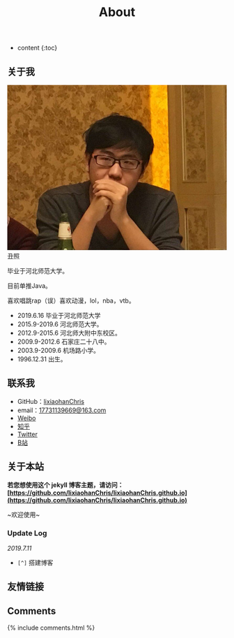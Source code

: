 ﻿---
layout: page
title: About
permalink: /about/
icon: heart
type: page
---

* content
{:toc}

## 关于我

![me](https://github.com/lixiaohanChris/test/blob/master/QQ%E5%9B%BE%E7%89%8720190711182638.jpg?raw=true)
丑照

毕业于河北师范大学。

目前单推Java。

喜欢唱跳rap（误）喜欢动漫，lol，nba，vtb。

* 2019.6.16 毕业于河北师范大学
* 2015.9-2019.6 河北师范大学。
* 2012.9-2015.6 河北师大附中东校区。
* 2009.9-2012.6 石家庄二十八中。
* 2003.9-2009.6 机场路小学。
* 1996.12.31 出生。

## 联系我

* GitHub：[lixiaohanChris](https://github.com/lixiaohanChris)
* email：17731139669@163.com
* [Weibo](http://weibo.com/17731139669)
* [知乎](https://www.zhihu.com/people/lixiaohanChris)
* [Twitter](https://twitter.com/Chris35026606)
* [B站](https://space.bilibili.com/11075827)

## 关于本站

**若您想使用这个 jekyll 博客主题，请访问：[https://github.com/lixiaohanChris/lixiaohanChris.github.io](https://github.com/lixiaohanChris/lixiaohanChris.github.io)**

~欢迎使用~

### Update Log

*2019.7.11*

* `[^]` 搭建博客

## 友情链接

## Comments

{% include comments.html %}

